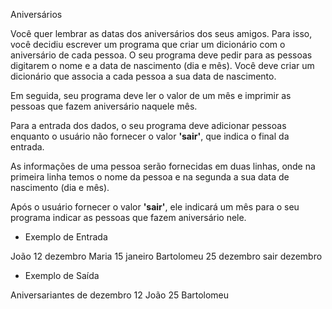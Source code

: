 Aniversários

Você quer lembrar as datas dos aniversários dos seus amigos.
Para isso, você decidiu escrever um programa que criar um
dicionário com o aniversário de cada pessoa. O seu programa
deve pedir para as pessoas digitarem o nome e a data de
nascimento (dia e mês). Você deve criar um dicionário que
associa a cada pessoa a sua data de nascimento.

Em seguida, seu programa deve ler o valor de um mês
e imprimir as pessoas que fazem aniversário naquele mês.

Para a entrada dos dados, o seu programa deve adicionar
pessoas enquanto o usuário não fornecer o valor **'sair'**,
que indica o final da entrada.

As informações de uma pessoa serão fornecidas em duas linhas,
onde na primeira linha temos o nome da pessoa e na segunda
a sua data de nascimento (dia e mês).

Após o usuário fornecer o valor **'sair'**, ele indicará um mês para
o seu programa indicar as pessoas que fazem aniversário nele.


- Exemplo de Entrada

João
12 dezembro
Maria
15 janeiro
Bartolomeu
25 dezembro
sair
dezembro


- Exemplo de Saída

Aniversariantes de dezembro
12 João
25 Bartolomeu
